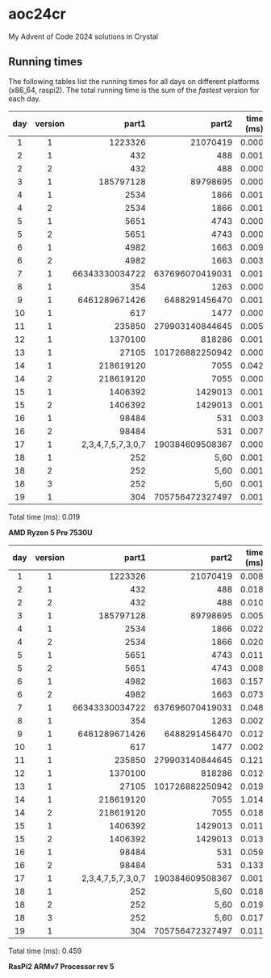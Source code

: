 # aoc24cr
My Advent of Code 2024 solutions in Crystal

## Running times

The following tables list the running times for all days on different
platforms (x86_64, raspi2). The total running time is the sum of the
*fastest* version for each day.

  | day | version |             part1 |           part2 | time (ms) | mem (kb)|
  |:---:|:-------:|------------------:|----------------:|----------:|---------:
  |   1 |       1 |           1223326 |        21070419 |     0.000 |  338.891|
  |   2 |       1 |               432 |             488 |     0.001 |  768.344|
  |   2 |       2 |               432 |             488 |     0.000 |  417.531|
  |   3 |       1 |         185797128 |        89798695 |     0.000 |  156.672|
  |   4 |       1 |              2534 |            1866 |     0.001 |   85.328|
  |   4 |       2 |              2534 |            1866 |     0.001 |   81.422|
  |   5 |       1 |              5651 |            4743 |     0.000 |  415.484|
  |   5 |       2 |              5651 |            4743 |     0.000 |  366.078|
  |   6 |       1 |              4982 |            1663 |     0.009 |  970.766|
  |   6 |       2 |              4982 |            1663 |     0.003 | 1128.141|
  |   7 |       1 |    66343330034722 | 637696070419031 |     0.001 |  768.875|
  |   8 |       1 |               354 |            1263 |     0.000 |  155.500|
  |   9 |       1 |     6461289671426 |   6488291456470 |     0.001 |  429.859|
  |  10 |       1 |               617 |            1477 |     0.000 |   96.781|
  |  11 |       1 |            235850 | 279903140844645 |     0.005 |  771.797|
  |  12 |       1 |           1370100 |          818286 |     0.001 |  393.625|
  |  13 |       1 |             27105 | 101726882250942 |     0.000 |  443.969|
  |  14 |       1 |         218619120 |            7055 |     0.042 |  519.812|
  |  14 |       2 |         218619120 |            7055 |     0.000 |  415.141|
  |  15 |       1 |           1406392 |         1429013 |     0.001 |  430.562|
  |  15 |       2 |           1406392 |         1429013 |     0.001 |  327.266|
  |  16 |       1 |             98484 |             531 |     0.003 | 1048.031|
  |  16 |       2 |             98484 |             531 |     0.007 | 3231.812|
  |  17 |       1 | 2,3,4,7,5,7,3,0,7 | 190384609508367 |     0.000 |   45.000|
  |  18 |       1 |               252 |            5,60 |     0.001 |  788.062|
  |  18 |       2 |               252 |            5,60 |     0.001 |  987.234|
  |  18 |       3 |               252 |            5,60 |     0.001 |  770.453|
  |  19 |       1 |               304 | 705756472327497 |     0.001 |  326.531|

  Total time (ms): 0.019

  **AMD Ryzen 5 Pro 7530U**

  | day | version |             part1 |           part2 | time (ms) | mem (kb)|
  |:---:|:-------:|------------------:|----------------:|----------:|---------:
  |   1 |       1 |           1223326 |        21070419 |     0.008 |  279.625|
  |   2 |       1 |               432 |             488 |     0.018 |  536.711|
  |   2 |       2 |               432 |             488 |     0.010 |  320.039|
  |   3 |       1 |         185797128 |        89798695 |     0.005 |  110.094|
  |   4 |       1 |              2534 |            1866 |     0.022 |   86.195|
  |   4 |       2 |              2534 |            1866 |     0.020 |   78.570|
  |   5 |       1 |              5651 |            4743 |     0.011 |  340.953|
  |   5 |       2 |              5651 |            4743 |     0.008 |  277.688|
  |   6 |       1 |              4982 |            1663 |     0.157 |  857.719|
  |   6 |       2 |              4982 |            1663 |     0.073 | 1009.531|
  |   7 |       1 |    66343330034722 | 637696070419031 |     0.048 |  514.945|
  |   8 |       1 |               354 |            1263 |     0.002 |  146.070|
  |   9 |       1 |     6461289671426 |   6488291456470 |     0.012 |  428.977|
  |  10 |       1 |               617 |            1477 |     0.002 |   92.539|
  |  11 |       1 |            235850 | 279903140844645 |     0.121 |  768.797|
  |  12 |       1 |           1370100 |          818286 |     0.012 |  344.773|
  |  13 |       1 |             27105 | 101726882250942 |     0.019 |  302.977|
  |  14 |       1 |         218619120 |            7055 |     1.014 |  358.844|
  |  14 |       2 |         218619120 |            7055 |     0.018 |  259.172|
  |  15 |       1 |           1406392 |         1429013 |     0.011 |  382.047|
  |  15 |       2 |           1406392 |         1429013 |     0.013 |  297.422|
  |  16 |       1 |             98484 |             531 |     0.059 |  890.250|
  |  16 |       2 |             98484 |             531 |     0.133 | 3220.648|
  |  17 |       1 | 2,3,4,7,5,7,3,0,7 | 190384609508367 |     0.001 |   35.648|
  |  18 |       1 |               252 |            5,60 |     0.018 |  604.305|
  |  18 |       2 |               252 |            5,60 |     0.019 |  686.352|
  |  18 |       3 |               252 |            5,60 |     0.017 |  628.594|
  |  19 |       1 |               304 | 705756472327497 |     0.011 |  241.344|

  Total time (ms): 0.459

  **RasPi2 ARMv7 Processor rev 5**
